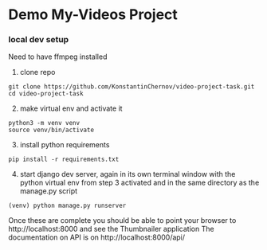 # Demo My-Videos Project

### local dev setup

Need to have ffmpeg installed

1) clone repo

```
git clone https://github.com/KonstantinChernov/video-project-task.git
cd video-project-task
```

2) make virtual env and activate it

```
python3 -m venv venv
source venv/bin/activate
```

3) install python requirements

```
pip install -r requirements.txt
```

4) start django dev server, again in its own terminal window with the python virtual env from step 3 activated and in the same directory as the manage.py script

```
(venv) python manage.py runserver
```

Once these are complete you should be able to point your browser to http://localhost:8000 and see the Thumbnailer application
The documentation on API is on http://localhost:8000/api/
